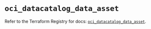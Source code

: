 # `oci_datacatalog_data_asset`

Refer to the Terraform Registry for docs: [`oci_datacatalog_data_asset`](https://registry.terraform.io/providers/oracle/oci/7.19.0/docs/resources/datacatalog_data_asset).
